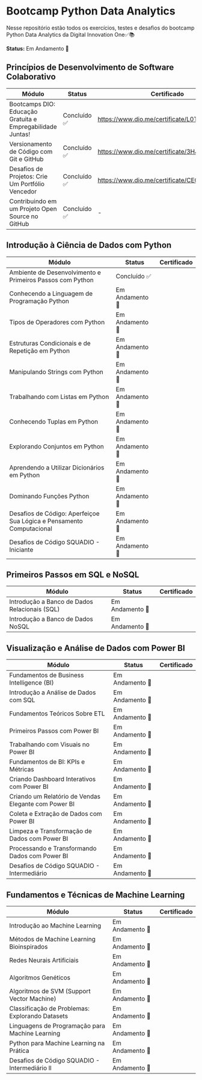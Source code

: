 # Bootcamp Python Data Analytics

Nesse repositório estão todos os exercícios, testes e desafios do bootcamp Python Data Analytics da Digital Innovation One✅📚

**Status:** Em Andamento 🚧

## Princípios de Desenvolvimento de Software Colaborativo
| Módulo | Status | Certificado |
| ------ | ------ | ----------- |
| Bootcamps DIO: Educação Gratuita e Empregabilidade Juntas!| Concluído ✅ | https://www.dio.me/certificate/L0TQ82FY/share |
| Versionamento de Código com Git e GitHub | Concluído ✅ | https://www.dio.me/certificate/3HJHV02C/share |
| Desafios de Projetos: Crie Um Portfólio Vencedor | Concluído ✅ | https://www.dio.me/certificate/CEOTRIVT/share |
| Contribuindo em um Projeto Open Source no GitHub | Concluído ✅ | - |


## Introdução à Ciência de Dados com Python
| Módulo | Status | Certificado |
| ------ | ------ | ----------- |
| Ambiente de Desenvolvimento e Primeiros Passos com Python | Concluído ✅ |  |
| Conhecendo a Linguagem de Programação Python | Em Andamento 🚧 |  |
| Tipos de Operadores com Python | Em Andamento 🚧 |  |
| Estruturas Condicionais e de Repetição em Python | Em Andamento 🚧 |  |
| Manipulando Strings com Python | Em Andamento 🚧 |  |
| Trabalhando com Listas em Python | Em Andamento 🚧 |  |
| Conhecendo Tuplas em Python | Em Andamento 🚧 |  |
| Explorando Conjuntos em Python | Em Andamento 🚧 |  |
| Aprendendo a Utilizar Dicionários em Python | Em Andamento 🚧 |  |
| Dominando Funções Python | Em Andamento 🚧 |  |
| Desafios de Código: Aperfeiçoe Sua Lógica e Pensamento Computacional | Em Andamento 🚧 |  |
| Desafios de Código SQUADIO - Iniciante | Em Andamento 🚧 |  |

## Primeiros Passos em SQL e NoSQL
| Módulo | Status | Certificado |
| ------ | ------ | ----------- |
| Introdução a Banco de Dados Relacionais (SQL) | Em Andamento 🚧 |  |
| Introdução a Banco de Dados NoSQL | Em Andamento 🚧 |  |

## Visualização e Análise de Dados com Power BI
| Módulo | Status | Certificado |
| ------ | ------ | ----------- |
| Fundamentos de Business Intelligence (BI) | Em Andamento 🚧 |  |
| Introdução a Análise de Dados com SQL | Em Andamento 🚧 |  |
| Fundamentos Teóricos Sobre ETL | Em Andamento 🚧 |  |
| Primeiros Passos com Power BI | Em Andamento 🚧 |  |
| Trabalhando com Visuais no Power BI | Em Andamento 🚧 |  |
| Fundamentos de BI: KPIs e Métricas | Em Andamento 🚧 |  |
| Criando Dashboard Interativos com Power BI | Em Andamento 🚧 |  |
| Criando um Relatório de Vendas Elegante com Power BI | Em Andamento 🚧 |  |
| Coleta e Extração de Dados com Power BI | Em Andamento 🚧 |  |
| Limpeza e Transformação de Dados com Power BI | Em Andamento 🚧 |  |
| Processando e Transformando Dados com Power BI | Em Andamento 🚧 |  |
| Desafios de Código SQUADIO - Intermediário | Em Andamento 🚧 |  |

## Fundamentos e Técnicas de Machine Learning
| Módulo | Status | Certificado |
| ------ | ------ | ----------- |
| Introdução ao Machine Learning | Em Andamento 🚧 |  |
| Métodos de Machine Learning Bioinspirados | Em Andamento 🚧 |  |
| Redes Neurais Artificiais | Em Andamento 🚧 |  |
| Algoritmos Genéticos | Em Andamento 🚧 |  |
| Algoritmos de SVM (Support Vector Machine) | Em Andamento 🚧 |  |
| Classificação de Problemas: Explorando Datasets | Em Andamento 🚧 |  |
| Linguagens de Programação para Machine Learning | Em Andamento 🚧 |  |
| Python para Machine Learning na Prática | Em Andamento 🚧 |  |
| Desafios de Código SQUADIO - Intermediário ll | Em Andamento 🚧 |  |
